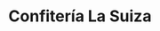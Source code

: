---
title: "Confitería La Suiza"
url: /albacete/confiteria-la-suiza-calle-del-rosario/
shop: panadería
---